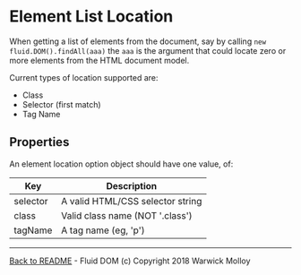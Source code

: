 # Element List Location

When getting a list of elements from the document, say by calling
`new fluid.DOM().findAll(aaa)` the `aaa` is the argument
that could locate zero or more elements from the HTML document model.

Current types of location supported are:
- Class
- Selector (first match)
- Tag Name

## Properties
An element location option object should have one value, of:

| Key     | Description |
|---------|-------------|
|selector | A valid HTML/CSS selector string |
|class    | Valid class name (NOT '.class') |
|tagName  | A tag name (eg, 'p') |

----
[Back to README](./README.md) - Fluid DOM (c) Copyright 2018 Warwick Molloy

